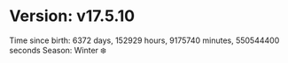 # Version: v17.5.10
Time since birth: 6372 days, 152929 hours, 9175740 minutes, 550544400 seconds
Season: Winter ❄️
